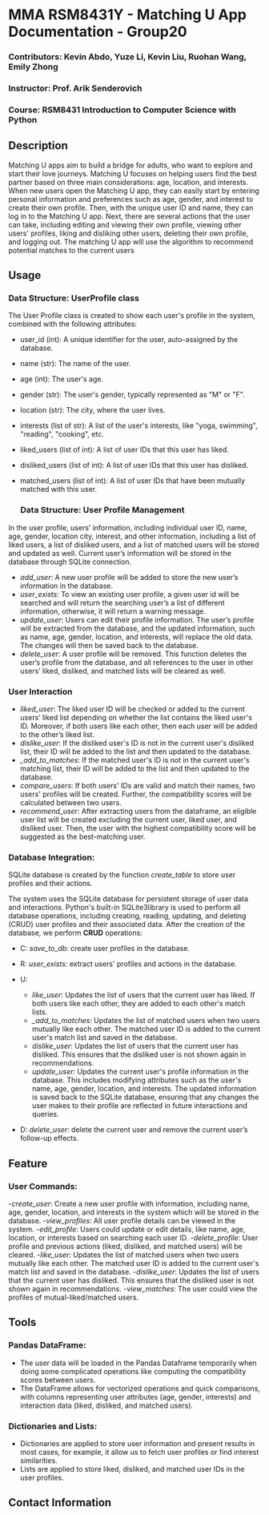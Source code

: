 # MMA RSM8431Y - Matching U App Documentation - Group20 
### Contributors: Kevin Abdo, Yuze Li, Kevin Liu, Ruohan Wang, Emily Zhong
### Instructor: Prof. Arik Senderovich
### Course: RSM8431 Introduction to Computer Science with Python 

## Description
Matching U apps aim to build a bridge for adults, who want to explore and start their love journeys. Matching U focuses on helping users find the best partner based on three main considerations: age, location, and interests. When new users open the Matching U app, they can easily start by entering personal information and preferences such as age, gender, and interest to create their own profile. Then, with the unique user ID and name, they can log in to the Matching U app. Next, there are several actions that the user can take, including editing and viewing their own profile, viewing other users' profiles, liking and disliking other users, deleting their own profile, and logging out. The matching U app will use the algorithm to recommend potential matches to the current users

 
 ## Usage
 ### Data Structure: UserProfile class 
The User Profile class is created to show each user's profile in the system, combined with the following attributes:
- user_id (int): A unique identifier for the user, auto-assigned by the database. 
- name (str): The name of the user.
- age (int): The user's age.
- gender (str): The user's gender, typically represented as "M" or "F".
- location (str): The city, where the user lives.
- interests (list of str): A list of the user's interests, like "yoga, swimming", "reading", "cooking", etc.
- liked_users (list of int): A list of user IDs that this user has liked.
- disliked_users (list of int): A list of user IDs that this user has disliked.
- matched_users (list of int): A list of user IDs that have been mutually matched with this user.

  ### Data Structure: User Profile Management
In the user profile, users’ information, including individual user ID, name, age, gender, location city, interest, and other information, including a list of liked users, a list of disliked users, and a list of matched users will be stored and updated as well. Current user’s information will be stored in the database through SQLite connection.

- *add_user*: A new user profile will be added to store the new user’s information in the database. 
- *user_exists*: To view an existing user profile, a given user id will be searched and will return the searching user’s a list of different information, otherwise, it will return a warning message.
- *update_user*: Users can edit their profile information. The user’s profile will be extracted from the database, and the updated information, such as name, age, gender, location, and interests, will replace the old data. The changes will then be saved back to the database.
- *delete_user*: A user profile will be removed. This function deletes the user’s profile from the database, and all references to the user in other users’ liked, disliked, and matched lists will be cleared as well.


### User Interaction
- *liked_user*: The liked user ID will be checked or added to the current users’ liked list depending on whether the list contains the liked user's ID. Moreover, if both users like each other, then each user will be added to the other’s liked list.
- *dislike_user*: If the disliked user's ID is not in the current user's disliked list, their ID will be added to the list and then updated to the database. 
- *_add_to_matches*: If the matched user's ID is not in the current user's matching list, their ID will be added to the list and then updated to the database. 
- *compare_users*: If both users' IDs are valid and match their names, two users' profiles will be created. Further, the compatibility scores will be calculated between two users.
- *recommend_user*: After extracting users from the dataframe, an eligible user list will be created excluding the current user, liked user, and disliked user. Then, the user with the highest compatibility score will be suggested as the best-matching user.


 
### Database Integration:

SQLite database is created by the function *create_table* to store user profiles and their actions. 

The system uses the SQLite database for persistent storage of user data and interactions. Python's built-in SQLite3library is used to perform all database operations, including creating, reading, updating, and deleting (CRUD) user profiles and their associated data. After the creation of the database, we perform **CRUD** operations:


- C:
*save_to_db*: create user profiles in the database.


- R:
*user_exists*: extract users' profiles and actions in the database.


- U: 
  - *like_user*: Updates the list of users that the current user has liked. If both users like each other, they are added to each other's match lists.
  - *_add_to_matches*: Updates the list of matched users when two users mutually like each other. The matched user ID is added to the current user's match list and saved in the database.
  - *dislike_user*: Updates the list of users that the current user has disliked. This ensures that the disliked user is not shown again in recommendations.
  - *update_user*: Updates the current user's profile information in the database. This includes modifying attributes such as the user's name, age, gender, location, and interests. The updated information is saved back to the SQLite database, ensuring that any changes the user makes to their profile are reflected in future interactions and queries.

- D:
*delete_user*: delete the current user and remove the current user’s follow-up effects.

 
 ## Feature
 
 ### User Commands:
-*create_user*: Create a new user profile with information, including name, age, gender, location, and interests in the system which will be stored in the database.
-*view_profiles*: All user profile details can be viewed in the system.
-*edit_profile*: Users could update or edit details, like name, age, location, or interests based on searching each user ID.
-*delete_profile*: User profile and previous actions (liked, disliked, and matched users) will be cleared.
-*like_user*: Updates the list of matched users when two users mutually like each other. The matched user ID is added to the current user's match list and saved in the database.
-*dislike_user*: Updates the list of users that the current user has disliked. This ensures that the disliked user is not shown again in recommendations.
-*view_matches*: The user could view the profiles of mutual-liked/matched users.







 
 
 ## Tools
### Pandas DataFrame:
- The user data will be loaded in the Pandas Dataframe temporarily when doing some complicated operations like computing the compatibility scores between users.
- The DataFrame allows for vectorized operations and quick comparisons, with columns representing user attributes (age, gender, interests) and interaction data (liked, disliked, and matched users).

### Dictionaries and Lists:
- Dictionaries are applied to store user information and present results in most cases, for example, it allow us to fetch user profiles or find interest similarities. 
- Lists are applied to store liked, disliked, and matched user IDs in the user profiles. 








 
 ## Contact Information
 
 
 
